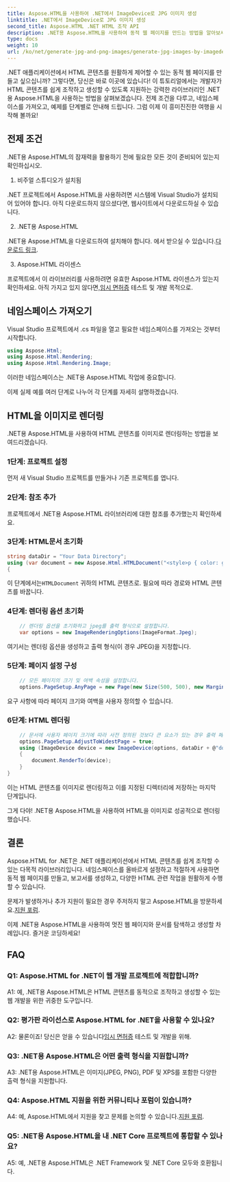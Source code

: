 ```yaml
---
title: Aspose.HTML을 사용하여 .NET에서 ImageDevice로 JPG 이미지 생성
linktitle: .NET에서 ImageDevice로 JPG 이미지 생성
second_title: Aspose.HTML .NET HTML 조작 API
description: .NET용 Aspose.HTML을 사용하여 동적 웹 페이지를 만드는 방법을 알아보세요. 이 단계별 튜토리얼에서는 전제 조건, 네임스페이스 및 HTML을 이미지로 렌더링하는 방법을 다룹니다.
type: docs
weight: 10
url: /ko/net/generate-jpg-and-png-images/generate-jpg-images-by-imagedevice/
---
```


.NET 애플리케이션에서 HTML 콘텐츠를 원활하게 제어할 수 있는 동적 웹 페이지를 만들고 싶으십니까? 그렇다면, 당신은 바로 이곳에 있습니다! 이 튜토리얼에서는 개발자가 HTML 콘텐츠를 쉽게 조작하고 생성할 수 있도록 지원하는 강력한 라이브러리인 .NET용 Aspose.HTML을 사용하는 방법을 살펴보겠습니다. 전제 조건을 다루고, 네임스페이스를 가져오고, 예제를 단계별로 안내해 드립니다. 그럼 이제 이 흥미진진한 여행을 시작해 볼까요!

## 전제 조건

.NET용 Aspose.HTML의 잠재력을 활용하기 전에 필요한 모든 것이 준비되어 있는지 확인하십시오.

1. 비주얼 스튜디오가 설치됨

.NET 프로젝트에서 Aspose.HTML을 사용하려면 시스템에 Visual Studio가 설치되어 있어야 합니다. 아직 다운로드하지 않으셨다면, 웹사이트에서 다운로드하실 수 있습니다.

2. .NET용 Aspose.HTML

 .NET용 Aspose.HTML을 다운로드하여 설치해야 합니다. 에서 받으실 수 있습니다.[다운로드 링크](https://releases.aspose.com/html/net/).

3. Aspose.HTML 라이센스

프로젝트에서 이 라이브러리를 사용하려면 유효한 Aspose.HTML 라이센스가 있는지 확인하세요. 아직 가지고 있지 않다면,[임시 면허증](https://purchase.aspose.com/temporary-license/) 테스트 및 개발 목적으로.

## 네임스페이스 가져오기

Visual Studio 프로젝트에서 .cs 파일을 열고 필요한 네임스페이스를 가져오는 것부터 시작합니다.

```csharp
using Aspose.Html;
using Aspose.Html.Rendering;
using Aspose.Html.Rendering.Image;
```

이러한 네임스페이스는 .NET용 Aspose.HTML 작업에 중요합니다.

이제 실제 예를 여러 단계로 나누어 각 단계를 자세히 설명하겠습니다.

## HTML을 이미지로 렌더링

.NET용 Aspose.HTML을 사용하여 HTML 콘텐츠를 이미지로 렌더링하는 방법을 보여드리겠습니다.

### 1단계: 프로젝트 설정

먼저 새 Visual Studio 프로젝트를 만들거나 기존 프로젝트를 엽니다.

### 2단계: 참조 추가

프로젝트에서 .NET용 Aspose.HTML 라이브러리에 대한 참조를 추가했는지 확인하세요.

### 3단계: HTML문서 초기화

```csharp
string dataDir = "Your Data Directory";
using (var document = new Aspose.Html.HTMLDocument("<style>p { color: green; }</style><p>my first paragraph</p>", @"c:\work\"))
{
```

 이 단계에서는`HTMLDocument` 귀하의 HTML 콘텐츠로. 필요에 따라 경로와 HTML 콘텐츠를 바꿉니다.

### 4단계: 렌더링 옵션 초기화

```csharp
    // 렌더링 옵션을 초기화하고 jpeg를 출력 형식으로 설정합니다.
    var options = new ImageRenderingOptions(ImageFormat.Jpeg);
```

여기서는 렌더링 옵션을 생성하고 출력 형식(이 경우 JPEG)을 지정합니다.

### 5단계: 페이지 설정 구성

```csharp
    // 모든 페이지의 크기 및 여백 속성을 설정합니다.
    options.PageSetup.AnyPage = new Page(new Size(500, 500), new Margin(50, 50, 50, 50));
```

요구 사항에 따라 페이지 크기와 여백을 사용자 정의할 수 있습니다.

### 6단계: HTML 렌더링

```csharp
    // 문서에 사용자 페이지 크기에 따라 사전 정의된 것보다 큰 요소가 있는 경우 출력 페이지가 조정됩니다.
    options.PageSetup.AdjustToWidestPage = true;
    using (ImageDevice device = new ImageDevice(options, dataDir + @"document_out.jpg"))
    {
        document.RenderTo(device);
    }
}
```

이는 HTML 콘텐츠를 이미지로 렌더링하고 이를 지정된 디렉터리에 저장하는 마지막 단계입니다.

그게 다야! .NET용 Aspose.HTML을 사용하여 HTML을 이미지로 성공적으로 렌더링했습니다.

## 결론

Aspose.HTML for .NET은 .NET 애플리케이션에서 HTML 콘텐츠를 쉽게 조작할 수 있는 다목적 라이브러리입니다. 네임스페이스를 올바르게 설정하고 적절하게 사용하면 동적 웹 페이지를 만들고, 보고서를 생성하고, 다양한 HTML 관련 작업을 원활하게 수행할 수 있습니다.

 문제가 발생하거나 추가 지원이 필요한 경우 주저하지 말고 Aspose.HTML을 방문하세요.[지원 포럼](https://forum.aspose.com/).

이제 .NET용 Aspose.HTML을 사용하여 멋진 웹 페이지와 문서를 탐색하고 생성할 차례입니다. 즐거운 코딩하세요!

## FAQ

### Q1: Aspose.HTML for .NET이 웹 개발 프로젝트에 적합합니까?
   
A1: 예, .NET용 Aspose.HTML은 HTML 콘텐츠를 동적으로 조작하고 생성할 수 있는 웹 개발을 위한 귀중한 도구입니다.

### Q2: 평가판 라이선스로 Aspose.HTML for .NET을 사용할 수 있나요?
   
 A2: 물론이죠! 당신은 얻을 수 있습니다[임시 면허증](https://purchase.aspose.com/temporary-license/) 테스트 및 개발을 위해.

### Q3: .NET용 Aspose.HTML은 어떤 출력 형식을 지원합니까?
   
A3: .NET용 Aspose.HTML은 이미지(JPEG, PNG), PDF 및 XPS를 포함한 다양한 출력 형식을 지원합니다.

### Q4: Aspose.HTML 지원을 위한 커뮤니티나 포럼이 있습니까?
   
 A4: 예, Aspose.HTML에서 지원을 찾고 문제를 논의할 수 있습니다.[지원 포럼](https://forum.aspose.com/).

### Q5: .NET용 Aspose.HTML을 내 .NET Core 프로젝트에 통합할 수 있나요?

A5: 예, .NET용 Aspose.HTML은 .NET Framework 및 .NET Core 모두와 호환됩니다.